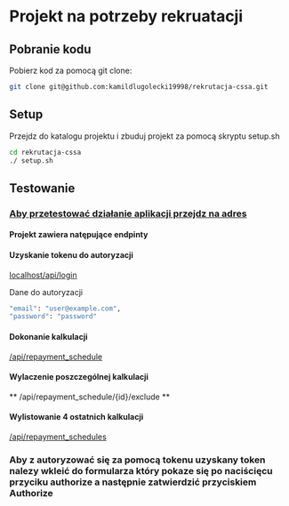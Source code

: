 # Projekt na potrzeby rekruatacji

## Pobranie kodu

Pobierz kod za pomocą git clone:

```sh
git clone git@github.com:kamildlugolecki19998/rekrutacja-cssa.git
```

## Setup

Przejdz do katalogu projektu i zbuduj projekt za pomocą skryptu setup.sh

```sh
cd rekrutacja-cssa
./ setup.sh
```

## Testowanie

### [Aby przetestować działanie aplikacji przejdz na adres](localhost/api/doc/)

#### Projekt zawiera natępujące endpinty 

#### Uzyskanie tokenu do autoryzacji
[localhost/api/login](localhost/api/login)

Dane do autoryzacji
```sh
"email": "user@example.com",
"password": "password"
```

#### Dokonanie kalkulacji
[/api/repayment_schedule](/api/repayment_schedule)

#### Wylaczenie poszczególnej kalkulacji
** /api/repayment_schedule/{id}/exclude **

#### Wylistowanie 4 ostatnich kalkulacji
[/api/repayment_schedules](/api/repayment_schedules)

### Aby z autoryzować się za pomocą tokenu uzyskany token nalezy wkleić do formularza który pokaze się po naciścięcu przyciku authorize a następnie zatwierdzić przyciskiem Authorize